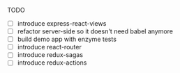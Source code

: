 TODO
 - [ ] introduce express-react-views
 - [ ] refactor server-side so it doesn't need babel anymore
 - [ ] build demo app with enzyme tests
 - [ ] introduce react-router
 - [ ] introduce redux-sagas
 - [ ] introduce redux-actions
